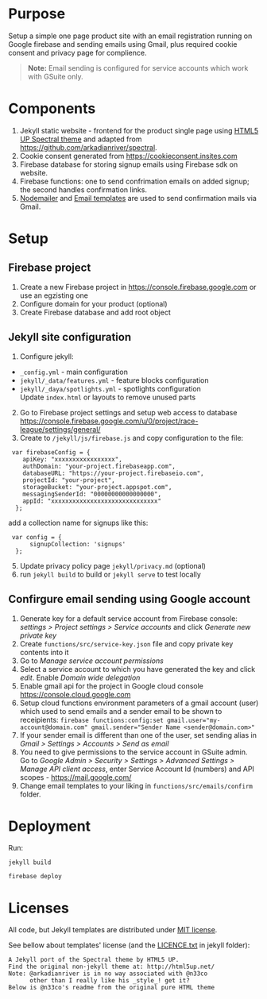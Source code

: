 # Purpose
Setup a simple one page product site with an email registration running on Google firebase and sending emails using Gmail, plus required cookie consent and privacy page for complience.
> **Note:** Email sending is configured for service accounts which work with GSuite only.   

# Components
1. Jekyll static website - frontend for the product single page using [HTML5 UP Spectral theme](http://html5up.net) and adapted from https://github.com/arkadianriver/spectral.
2. Cookie consent generated from https://cookieconsent.insites.com
3. Firebase database for storing signup emails using Firebase sdk on website.  
4. Firebase functions: one to send confrimation emails on added signup; the second handles confirmation links.
5. [Nodemailer](http://nodemailer.com) and [Email templates](https://email-templates.js.org) are used to send confirmation mails via Gmail.

# Setup 
## Firebase project 
1. Create a new Firebase project in https://console.firebase.google.com or use an egzisting one
2. Configure domain for your product (optional)
3. Create Firebase database and add root object


## Jekyll site configuration

1. Configure jekyll:
* `_config.yml` - main configuration
* `jekyll/_data/features.yml` - feature blocks configuration
* `jekyll/_daya/spotlights.yml` - spotlights configuration  
Update `index.html` or layouts to remove unused parts

2. Go to Firebase project settings and setup web access to database https://console.firebase.google.com/u/0/project/race-league/settings/general/
4. Create to `/jekyll/js/firebase.js` and copy configuration to the file:
```
 var firebaseConfig = {
    apiKey: "xxxxxxxxxxxxxxxxx",
    authDomain: "your-project.firebaseapp.com",
    databaseURL: "https://your-project.firebaseio.com",
    projectId: "your-project",
    storageBucket: "your-project.appspot.com",
    messagingSenderId: "00000000000000000",
    appId: "xxxxxxxxxxxxxxxxxxxxxxxxxxxxxx"
  };
```
add a collection name for signups like this: 
```
 var config = {
      signupCollection: 'signups'
  };
```
5. Update privacy policy page `jekyll/privacy.md` (optional)
6. run `jekyll build` to build or `jekyll serve` to test locally

## Confirgure email sending using Google account

1. Generate key for a default service account from Firebase console:
_settings > Project settings > Service accounts_ and click *Generate new private key*
2. Create `functions/src/service-key.json` file and copy private key contents into it
3. Go to *Manage service account permissions*
5. Select a service account to which you have generated the key and click *edit*. Enable *Domain wide delegation*
6. Enable gmail api for the project in Google cloud console https://console.cloud.google.com
7. Setup cloud functions environment parameters of a gmail account (user) which used to send emails and a sender email to be shown to receipients:
`firebase functions:config:set gmail.user="my-account@domain.com" gmail.sender="Sender Name <sender@domain.com>"`
8. If your sender email is different than one of the user, set sending  alias in *Gmail > Settings > Accounts > Send as email*
9. You need to give permissions to the service account in GSuite admin. Go to *Google Admin > Security > Settings > Advanced Settings > Manage API client access*, enter Service Account Id (numbers) and API scopes - https://mail.google.com/
10. Change email templates to your liking in `functions/src/emails/confirm` folder.

# Deployment

Run:
```
jekyll build

firebase deploy

```


# Licenses

All code, but Jekyll templates are distributed under [MIT license](../functions/LICENCE). 

See bellow about templates' license (and the [LICENCE.txt](../jekyll/LICENCE.txt) in jekyll folder):
~~~~~~~~~~~~~~~~~~~~~~~~~~~~~~~~~~~~~~~~~~~~~~~~~~~~~~~~~~
A Jekyll port of the Spectral theme by HTML5 UP.
Find the original non-jekyll theme at: http://html5up.net/
Note: @arkadianriver is in no way associated with @n33co
      other than I really like his _style_! get it?
Below is @n33co's readme from the original pure HTML theme
~~~~~~~~~~~~~~~~~~~~~~~~~~~~~~~~~~~~~~~~~~~~~~~~~~~~~~~~~~
